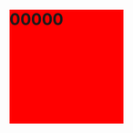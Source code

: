 <!doctype html>
<html lang="en">
<head>
    <meta charset="UTF-8">
    <title>Document</title>
    <style>
        #app{
            width: 200px;
            height: 200px;
            background:red;
        }
    </style>
</head>
<body>
<div id="app">
    <h1>00000</h1>

</div>

</body>
</html>
